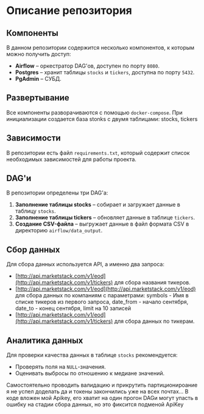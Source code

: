 # Описание репозитория

## Компоненты
В данном репозитории содержится несколько компонентов, к которым можно получить доступ:
- **Airflow** – оркестратор DAG'ов, доступен по порту `8080`. 
- **Postgres** – хранит таблицы `stocks` и `tickers`, доступна по порту `5432`. 
- **PgAdmin** – СУБД.

## Развертывание
Все компоненты разворачиваются с помощью `docker-compose`.
При инициализации создается база stonks с двумя таблицами: stocks, tickers

## Зависимости
В репозитории есть файл `requirements.txt`, который содержит список необходимых зависимостей для работы проекта.

## DAG'и
В репозитории определены три DAG'а:
1. **Заполнение таблицы stocks** – собирает и загружает данные в таблицу `stocks`.
2. **Заполнение таблицы tickers** – обновляет данные в таблице `tickers`.
3. **Создание CSV-файла** – выгружает данные в файл формата CSV в директорию `airflow/data_output`.

## Сбор данных
Для сбора данных используется API, а именно два запроса:
- [http://api.marketstack.com/v1/eod](http://api.marketstack.com/v1/tickers) для сбора названия тикеров.
- [http://api.marketstack.com/v1/eod](http://api.marketstack.com/v1/eod) для сбора данных по компаниям с параметрами: symbols - Имя в списке тикеров из первого запроса, date_from - начало сентября, date_to - конец сентября, limit на 10 записей 
- [http://api.marketstack.com/v1/eod](http://api.marketstack.com/v1/tickers) для сбора данных по тикерам.

## Аналитика данных
Для проверки качества данных в таблице `stocks` рекомендуется:
- Проверять поля на `NULL`-значения.
- Оценивать выбросы по отношению к медиане значений.

Самостоятельно проводить валидацию и прикрутить партиционироание я не успел доделать да и токены закончились уже на всех почтах...
В коде вложен мой Apikey, его хватит на один прогон
DAGи могут упасть в ошибку на стадии сбора данных, но это фиксится подменой ApiKey
